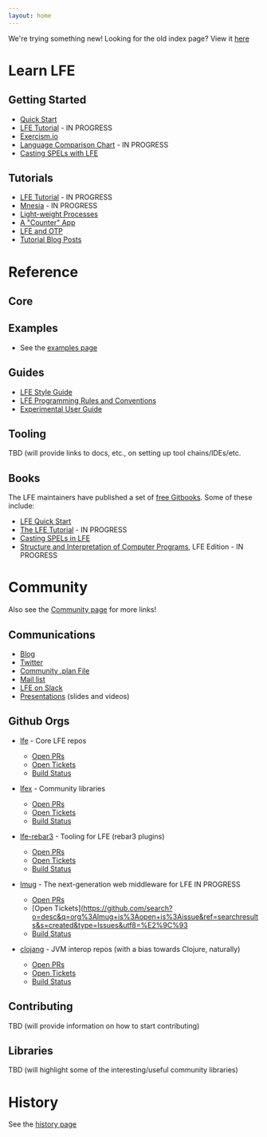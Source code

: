 ```yaml
---
layout: home
---
```



We're trying something new! Looking for the old index page? View it
[here](index-old.html)

# Learn LFE

## Getting Started

* [Quick Start](https://lfe.gitbooks.io/quick-start/content/)
* [LFE Tutorial](https://lfe.gitbooks.io/tutorial/content/) - IN PROGRESS
* [Exercism.io](http://exercism.io/languages/lfe)
* [Language Comparison Chart](http://lfex.github.io/hyperpolyglot/) - IN PROGRESS
* [Casting SPELs with LFE](https://lfe.gitbooks.io/casting-spels/content/)

## Tutorials

* [LFE Tutorial](https://www.gitbook.com/book/lfe/tutorial/details) - IN PROGRESS
* [Mnesia](http://docs.lfe.io/tutorials/mnesia/1.html) - IN PROGRESS
* [Light-weight Processes](http://docs.lfe.io/tutorials/processes/1.html)
* [A "Counter" App](http://docs.lfe.io/tutorials/counter-app/1.html)
* [LFE and OTP](http://blog.lfe.io/tutorials/2015/05/24/1808-what-is-otp/)
* [Tutorial Blog Posts](http://blog.lfe.io/categories.html#tutorials-ref)

# Reference

## Core

## Examples

* See the [examples page](http://docs.lfe.io/examples.html)

## Guides

* [LFE Style Guide](http://docs.lfe.io/style-guide/1.html)
* [LFE Programming Rules and Conventions](http://docs.lfe.io/prog-rules/1.html)
* [Experimental User Guide](http://docs.lfe.io/user-guide/intro/1.html)

## Tooling

TBD (will provide links to docs, etc., on setting up tool chains/IDEs/etc.

## Books

The LFE maintainers have published a set of [free Gitbooks](https://www.gitbook.com/@lfe).
Some of these include:

* [LFE Quick Start](https://www.gitbook.com/book/lfe/quick-start/details)
* [The LFE Tutorial](https://www.gitbook.com/book/lfe/tutorial/details) - IN PROGRESS
* [Casting SPELs in LFE](https://www.gitbook.com/book/lfe/casting-spels/details)
* [Structure and Interpretation of Computer Programs](https://www.gitbook.com/book/lfe/sicp/details), LFE Edition - IN PROGRESS

# Community

Also see the [Community page](http://docs.lfe.io/community.html) for more
links!

## Communications

* [Blog](http://blog.lfe.io)
* [Twitter](http://twitter.com/ErlangLisp)
* [Community .plan File](http://plan.lfe.io/)
* [Mail list](http://groups.google.com/group/lisp-flavoured-erlang)
* [LFE on Slack](http://lfe.slack.com/)
* [Presentations](http://docs.lfe.io/presentations.html) (slides and videos)

## Github Orgs

* [lfe](https://github.com/lfe) - Core LFE repos

  * [Open PRs](https://github.com/search?utf8=%E2%9C%93&q=org%3Alfe+is%3Aopen+is%3Apr+&type=Issues&ref=searchresults&s=created)
  * [Open Tickets](https://github.com/search?o=desc&q=org%3Alfe+is%3Aopen+is%3Aissue+sort%3Acreated&ref=searchresults&s=created&type=Issues&utf8=%E2%9C%93)
  * [Build Status](https://travis-ci.org/lfe)

* [lfex](https://github.com/lfex) - Community libraries

  * [Open PRs](https://github.com/search?utf8=%E2%9C%93&q=org%3Alfex+is%3Aopen+is%3Apr+&type=Issues&ref=searchresults&s=created)
  * [Open Tickets](https://github.com/search?o=desc&q=org%3Alfex+is%3Aopen+is%3Aissue&ref=searchresults&s=created&type=Issues&utf8=%E2%9C%93)
  * [Build Status](https://travis-ci.org/lfex)

* [lfe-rebar3](https://github.com/lfe-rebar3) - Tooling for LFE (rebar3 plugins)

  * [Open PRs](https://github.com/search?utf8=%E2%9C%93&q=org%3Alfe-rebar3+is%3Aopen+is%3Apr&type=Issues&ref=searchresults)
  * [Open Tickets](https://github.com/search?o=desc&q=org%3Alfe-rebar3+is%3Aopen+is%3Aissue&ref=searchresults&s=created&type=Issues&utf8=%E2%9C%93)
  * [Build Status](https://travis-ci.org/lfe-rebar3)

* [lmug](https://github.com/lmug) - The next-generation web middleware for LFE
  IN PROGRESS

  * [Open PRs](https://github.com/search?utf8=%E2%9C%93&q=org%3Almug+is%3Aopen+is%3Apr&type=Issues&ref=searchresults)
  * [Open Tickets](https://github.com/search?o=desc&q=org%3Almug+is%3Aopen+is%3Aissue&ref=searchresults&s=created&type=Issues&utf8=%E2%9C%93
  * [Build Status](https://travis-ci.org/lmug)

* [clojang](https://github.com/clojang) - JVM interop repos (with a bias
  towards Clojure, naturally)

  * [Open PRs](https://github.com/search?utf8=%E2%9C%93&q=org%3Aclojang+is%3Aopen+is%3Apr&type=Issues&ref=searchresults)
  * [Open Tickets](https://github.com/search?o=desc&q=org%3Aclojang+is%3Aopen+is%3Aissue&ref=searchresults&s=created&type=Issues&utf8=%E2%9C%93)
  * [Build Status](https://travis-ci.org/clojang)

## Contributing

TBD (will provide information on how to start contributing)

## Libraries

TBD (will highlight some of the interesting/useful community libraries)

# History

See the [history page](http://docs.lfe.io/history.html)
